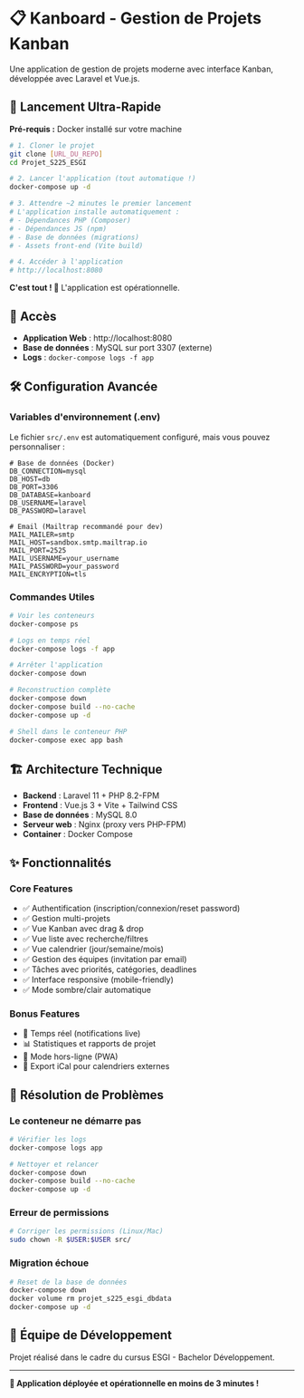 # 📋 Kanboard - Gestion de Projets Kanban

Une application de gestion de projets moderne avec interface Kanban, développée avec Laravel et Vue.js.

## 🚀 Lancement Ultra-Rapide

**Pré-requis :** Docker installé sur votre machine

```bash
# 1. Cloner le projet
git clone [URL_DU_REPO]
cd Projet_S225_ESGI

# 2. Lancer l'application (tout automatique !)
docker-compose up -d

# 3. Attendre ~2 minutes le premier lancement
# L'application installe automatiquement :
# - Dépendances PHP (Composer)
# - Dépendances JS (npm)
# - Base de données (migrations)
# - Assets front-end (Vite build)

# 4. Accéder à l'application
# http://localhost:8080
```

**C'est tout ! 🎉** L'application est opérationnelle.

## 📱 Accès

- **Application Web** : http://localhost:8080
- **Base de données** : MySQL sur port 3307 (externe)
- **Logs** : `docker-compose logs -f app`

## 🛠️ Configuration Avancée

### Variables d'environnement (.env)

Le fichier `src/.env` est automatiquement configuré, mais vous pouvez personnaliser :

```env
# Base de données (Docker)
DB_CONNECTION=mysql
DB_HOST=db
DB_PORT=3306
DB_DATABASE=kanboard
DB_USERNAME=laravel
DB_PASSWORD=laravel

# Email (Mailtrap recommandé pour dev)
MAIL_MAILER=smtp
MAIL_HOST=sandbox.smtp.mailtrap.io
MAIL_PORT=2525
MAIL_USERNAME=your_username
MAIL_PASSWORD=your_password
MAIL_ENCRYPTION=tls
```

### Commandes Utiles

```bash
# Voir les conteneurs
docker-compose ps

# Logs en temps réel
docker-compose logs -f app

# Arrêter l'application
docker-compose down

# Reconstruction complète
docker-compose down
docker-compose build --no-cache
docker-compose up -d

# Shell dans le conteneur PHP
docker-compose exec app bash
```

## 🏗️ Architecture Technique

- **Backend** : Laravel 11 + PHP 8.2-FPM
- **Frontend** : Vue.js 3 + Vite + Tailwind CSS
- **Base de données** : MySQL 8.0
- **Serveur web** : Nginx (proxy vers PHP-FPM)
- **Container** : Docker Compose

## ✨ Fonctionnalités

### Core Features
- ✅ Authentification (inscription/connexion/reset password)
- ✅ Gestion multi-projets
- ✅ Vue Kanban avec drag & drop
- ✅ Vue liste avec recherche/filtres
- ✅ Vue calendrier (jour/semaine/mois)
- ✅ Gestion des équipes (invitation par email)
- ✅ Tâches avec priorités, catégories, deadlines
- ✅ Interface responsive (mobile-friendly)
- ✅ Mode sombre/clair automatique

### Bonus Features
- 🔄 Temps réel (notifications live)
- 📊 Statistiques et rapports de projet
- 📱 Mode hors-ligne (PWA)
- 📅 Export iCal pour calendriers externes

## 🐛 Résolution de Problèmes

### Le conteneur ne démarre pas
```bash
# Vérifier les logs
docker-compose logs app

# Nettoyer et relancer
docker-compose down
docker-compose build --no-cache
docker-compose up -d
```

### Erreur de permissions
```bash
# Corriger les permissions (Linux/Mac)
sudo chown -R $USER:$USER src/
```

### Migration échoue
```bash
# Reset de la base de données
docker-compose down
docker volume rm projet_s225_esgi_dbdata
docker-compose up -d
```

## 👥 Équipe de Développement

Projet réalisé dans le cadre du cursus ESGI - Bachelor Développement.

---

**🎯 Application déployée et opérationnelle en moins de 3 minutes !**
